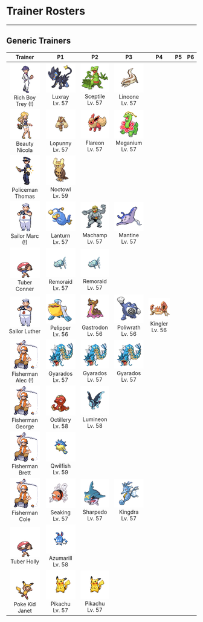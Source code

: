 # Trainer Rosters

---

## Generic Trainers

| Trainer | P1 | P2 | P3 | P4 | P5 | P6 |
|:-------:|:--:|:--:|:--:|:--:|:--:|:--:|
| ![Rich Boy Trey (!)](../../assets/trainers/rich_boy.png)<br>Rich Boy Trey (!) | ![Luxray](../../assets/sprites/luxray/front.gif)<br>Luxray<br>Lv. 57 | ![Sceptile](../../assets/sprites/sceptile/front.gif)<br>Sceptile<br>Lv. 57 | ![Linoone](../../assets/sprites/linoone/front.gif)<br>Linoone<br>Lv. 57 |
| ![Beauty Nicola](../../assets/trainers/beauty.png)<br>Beauty Nicola | ![Lopunny](../../assets/sprites/lopunny/front.gif)<br>Lopunny<br>Lv. 57 | ![Flareon](../../assets/sprites/flareon/front.gif)<br>Flareon<br>Lv. 57 | ![Meganium](../../assets/sprites/meganium/front.gif)<br>Meganium<br>Lv. 57 |
| ![Policeman Thomas](../../assets/trainers/policeman.png)<br>Policeman Thomas | ![Noctowl](../../assets/sprites/noctowl/front.gif)<br>Noctowl<br>Lv. 59 |
| ![Sailor Marc (!)](../../assets/trainers/sailor.png)<br>Sailor Marc (!) | ![Lanturn](../../assets/sprites/lanturn/front.gif)<br>Lanturn<br>Lv. 57 | ![Machamp](../../assets/sprites/machamp/front.gif)<br>Machamp<br>Lv. 57 | ![Mantine](../../assets/sprites/mantine/front.gif)<br>Mantine<br>Lv. 57 |
| ![Tuber Conner](../../assets/trainers/tuber.png)<br>Tuber Conner | ![Remoraid](../../assets/sprites/remoraid/front.gif)<br>Remoraid<br>Lv. 57 | ![Remoraid](../../assets/sprites/remoraid/front.gif)<br>Remoraid<br>Lv. 57 |
| ![Sailor Luther](../../assets/trainers/sailor.png)<br>Sailor Luther | ![Pelipper](../../assets/sprites/pelipper/front.gif)<br>Pelipper<br>Lv. 56 | ![Gastrodon](../../assets/sprites/gastrodon/front.gif)<br>Gastrodon<br>Lv. 56 | ![Poliwrath](../../assets/sprites/poliwrath/front.gif)<br>Poliwrath<br>Lv. 56 | ![Kingler](../../assets/sprites/kingler/front.gif)<br>Kingler<br>Lv. 56 |
| ![Fisherman Alec (!)](../../assets/trainers/fisherman.png)<br>Fisherman Alec (!) | ![Gyarados](../../assets/sprites/gyarados/front.gif)<br>Gyarados<br>Lv. 57 | ![Gyarados](../../assets/sprites/gyarados/front.gif)<br>Gyarados<br>Lv. 57 | ![Gyarados](../../assets/sprites/gyarados/front.gif)<br>Gyarados<br>Lv. 57 |
| ![Fisherman George](../../assets/trainers/fisherman.png)<br>Fisherman George | ![Octillery](../../assets/sprites/octillery/front.gif)<br>Octillery<br>Lv. 58 | ![Lumineon](../../assets/sprites/lumineon/front.gif)<br>Lumineon<br>Lv. 58 |
| ![Fisherman Brett](../../assets/trainers/fisherman.png)<br>Fisherman Brett | ![Qwilfish](../../assets/sprites/qwilfish/front.gif)<br>Qwilfish<br>Lv. 59 |
| ![Fisherman Cole](../../assets/trainers/fisherman.png)<br>Fisherman Cole | ![Seaking](../../assets/sprites/seaking/front.gif)<br>Seaking<br>Lv. 57 | ![Sharpedo](../../assets/sprites/sharpedo/front.gif)<br>Sharpedo<br>Lv. 57 | ![Kingdra](../../assets/sprites/kingdra/front.gif)<br>Kingdra<br>Lv. 57 |
| ![Tuber Holly](../../assets/trainers/tuber.png)<br>Tuber Holly | ![Azumarill](../../assets/sprites/azumarill/front.gif)<br>Azumarill<br>Lv. 58 |
| ![Poke Kid Janet](../../assets/trainers/poke_kid.png)<br>Poke Kid Janet | ![Pikachu](../../assets/sprites/pikachu/front.gif)<br>Pikachu<br>Lv. 57 | ![Pikachu](../../assets/sprites/pikachu/front.gif)<br>Pikachu<br>Lv. 57 |
